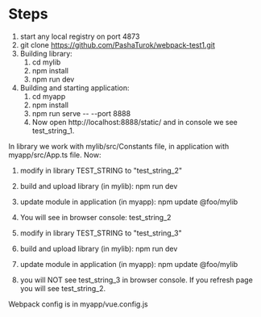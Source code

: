 # Steps

1. start any local registry on port 4873
2. git clone https://github.com/PashaTurok/webpack-test1.git
3. Building library:
    1. cd mylib
    2. npm install
    3. npm run dev
4. Building and starting application:
    1. cd myapp
    2. npm install
    3. npm run serve -- --port 8888
    4. Now open http://localhost:8888/static/ and in console we see test_string_1.

In library we work with mylib/src/Constants file, in application with myapp/src/App.ts file. Now:
1. modify in library TEST_STRING to "test_string_2"
2. build and upload library (in mylib): npm run dev
3. update module in application (in myapp): npm update @foo/mylib
4. You will see in browser console: test_string_2

5. modify in library TEST_STRING to "test_string_3"
6. build and upload library (in mylib): npm run dev
7. update module in application (in myapp): npm update @foo/mylib
8. you will NOT see test_string_3 in browser console. If you refresh page you will see test_string_2.


Webpack config is in myapp/vue.config.js